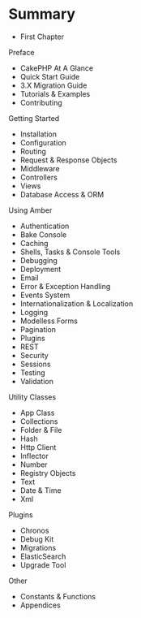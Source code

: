 # Summary

* First Chapter

Preface

* CakePHP At A Glance
* Quick Start Guide
* 3.X Migration Guide
* Tutorials & Examples
* Contributing

Getting Started

* Installation
* Configuration
* Routing
* Request & Response Objects
* Middleware
* Controllers
* Views
* Database Access & ORM

Using Amber

* Authentication
* Bake Console
* Caching
* Shells, Tasks & Console Tools
* Debugging
* Deployment
* Email
* Error & Exception Handling
* Events System
* Internationalization & Localization
* Logging
* Modelless Forms
* Pagination
* Plugins
* REST
* Security
* Sessions
* Testing
* Validation

Utility Classes

* App Class
* Collections
* Folder & File
* Hash
* Http Client
* Inflector
* Number
* Registry Objects
* Text
* Date & Time
* Xml

Plugins

* Chronos
* Debug Kit
* Migrations
* ElasticSearch
* Upgrade Tool

Other

* Constants & Functions
* Appendices



